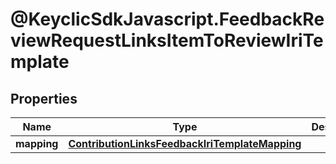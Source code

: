 # @KeyclicSdkJavascript.FeedbackReviewRequestLinksItemToReviewIriTemplate

## Properties
Name | Type | Description | Notes
------------ | ------------- | ------------- | -------------
**mapping** | [**ContributionLinksFeedbackIriTemplateMapping**](ContributionLinksFeedbackIriTemplateMapping.md) |  | [optional] 


